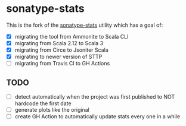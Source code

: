 # sonatype-stats

This is the fork of the [sonatype-stats](https://github.com/alexarchambault/sonatype-stats) utility
which has a goal of:

 - [x] migrating the tool from Ammonite to Scala CLI
 - [x] migrating from Scala 2.12 to Scala 3
 - [x] migrating from Circe to Jsoniter Scala
 - [x] migrating to newer version of STTP
 - [ ] migrating from Travis CI to GH Actions

 ## TODO

 - [ ] detect automatically when the project was first published to NOT hardcode the first date
 - [ ] generate plots like the original
 - [ ] create GH Action to automatically update stats every one in a while
